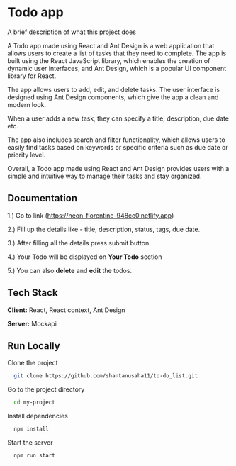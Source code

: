 # Todo app

A brief description of what this project does

A Todo app made using React and Ant Design is a web application that allows users to create a list of tasks that they need to complete. The app is built using the React JavaScript library, which enables the creation of dynamic user interfaces, and Ant Design, which is a popular UI component library for React.

The app allows users to add, edit, and delete tasks. The user interface is designed using Ant Design components, which give the app a clean and modern look.

When a user adds a new task, they can specify a title, description, due date etc.

The app also includes search and filter functionality, which allows users to easily find tasks based on keywords or specific criteria such as due date or priority level.

Overall, a Todo app made using React and Ant Design provides users with a simple and intuitive way to manage their tasks and stay organized.

## Documentation

1.) Go to link (https://neon-florentine-948cc0.netlify.app)

2.) Fill up the details like - title, description, status, tags, due date.

3.) After filling all the details press submit button.

4.) Your Todo will be displayed on **Your Todo** section

5.) You can also **delete** and **edit** the todos.

## Tech Stack

**Client:** React, React context, Ant Design

**Server:** Mockapi

## Run Locally

Clone the project

```bash
  git clone https://github.com/shantanusaha11/to-do_list.git
```

Go to the project directory

```bash
  cd my-project
```

Install dependencies

```bash
  npm install
```

Start the server

```bash
  npm run start
```
